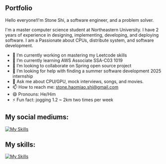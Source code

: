 ## Portfolio

Hello everyone!I'm Stone Shi, a software engineer, and a problem solver.

I'm a master computer science student at Northeastern University. I have 2 years of experience in designing, implementing, developing, and deploying software. I am a Passionate about CPUs, distribute system, and software development.

- 🔭 I’m currently working on mastering my Leetcode skills 
- 🌱 I’m currently learning AWS Associate SSA-C03 1019
- 👯 I’m looking to collaborate on Spring open source project
- 🤔 I’m looking for help with finding a summer software development 2025 internship
- 💬 Ask me about CPU/GPU, mock interviews, songs, and movies. 
- 📫 How to reach me: stone.haomiao.shi@gmail.com
- 😄 Pronouns: He/Him
- ⚡ Fun fact: jogging 1.2 ~ 2km two times per week

## My social mediums:
[![My Skills](https://skillicons.dev/icons?i=linkedin)](https://www.linkedin.com/in/stoneshi2000/)

## My skills:
[![My Skills](https://skillicons.dev/icons?i=java,py,dotnet,aws,gcp,react,mysql,redis,ts,mongodb,docker,jenkins&perline=6)](https://skillicons.dev)








<!--
**stone-coding/stone-coding** is a ✨ _special_ ✨ repository because its `README.md` (this file) appears on your GitHub profile.

Here are some ideas to get you started:

- 🔭 I’m currently working on ...
- 🌱 I’m currently learning ...
- 👯 I’m looking to collaborate on ...
- 🤔 I’m looking for help with ...
- 💬 Ask me about ...
- 📫 How to reach me: ...
- 😄 Pronouns: ...
- ⚡ Fun fact: ...
-->
